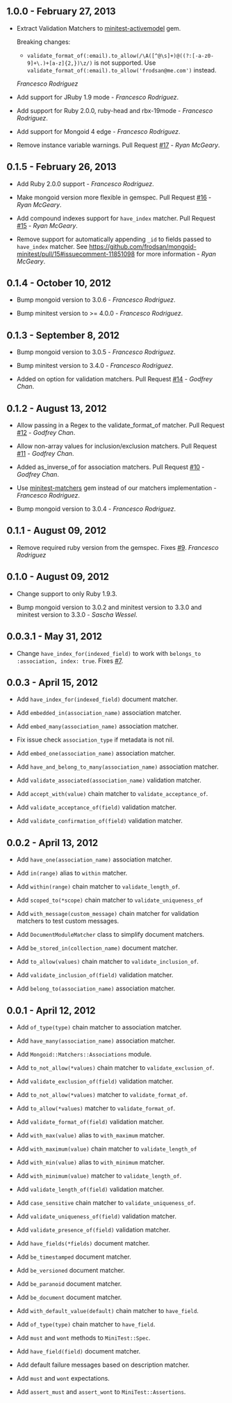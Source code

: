 ## 1.0.0 - February 27, 2013

+ Extract Validation Matchers to [minitest-activemodel](https://github.com/frodsan/minitest-activemodel) gem.

  Breaking changes:

  + `validate_format_of(:email).to_allow(/\A([^@\s]+)@((?:[-a-z0-9]+\.)+[a-z]{2,})\z/)` is not supported.
    Use `validate_format_of(:email).to_allow('frodsan@me.com')` instead.

  *Francesco Rodriguez*

+ Add support for JRuby 1.9 mode - *Francesco Rodriguez*.

+ Add support for Ruby 2.0.0, ruby-head and rbx-19mode - *Francesco Rodriguez*.

+ Add support for Mongoid 4 edge - *Francesco Rodriguez*.

+ Remove instance variable warnings.
  Pull Request [#17](https://github.com/frodsan/mongoid-minitest/pull/17) - *Ryan McGeary*.

## 0.1.5 - February 26, 2013

+ Add Ruby 2.0.0 support - *Francesco Rodriguez*.

+ Make mongoid version more flexible in gemspec.
  Pull Request [#16](https://github.com/frodsan/mongoid-minitest/pull/16) - *Ryan McGeary*.

+ Add compound indexes support for `have_index` matcher.
  Pull Request [#15](https://github.com/frodsan/mongoid-minitest/pull/15) - *Ryan McGeary*.

+ Remove support for automatically appending `_id` to fields passed to
  `have_index` matcher. See <https://github.com/frodsan/mongoid-minitest/pull/15#issuecomment-11851098>
  for more information - *Ryan McGeary*.

## 0.1.4 - October 10, 2012

+ Bump mongoid version to 3.0.6 - *Francesco Rodriguez*.

+ Bump minitest version to >= 4.0.0 - *Francesco Rodriguez*.

## 0.1.3 - September 8, 2012

+ Bump mongoid version to 3.0.5 - *Francesco Rodriguez*.

+ Bump minitest version to 3.4.0 - *Francesco Rodriguez*.

+ Added on option for validation matchers.
  Pull Request [#14](https://github.com/frodsan/mongoid-minitest/pull/14) - *Godfrey Chan*.

## 0.1.2 - August 13, 2012

+ Allow passing in a Regex to the validate_format_of matcher.
  Pull Request [#12](https://github.com/frodsan/mongoid-minitest/pull/12) - *Godfrey Chan*.

+ Allow non-array values for inclusion/exclusion matchers.
  Pull Request [#11](https://github.com/frodsan/mongoid-minitest/pull/11) - *Godfrey Chan*.

+ Added as_inverse_of for association matchers.
  Pull Request [#10](https://frodsan/mongoid-minitest/pull/10) - *Godfrey Chan*.

+ Use [minitest-matchers](https://github.com/zenspider/minitest-matchers) gem
  instead of our matchers implementation - *Francesco Rodriguez*.

+ Bump mongoid version to 3.0.4 - *Francesco Rodriguez*.

## 0.1.1 - August 09, 2012

+ Remove required ruby version from the gemspec. Fixes [#9](https://github.com/frodsan/mongoid-minitest/pull/9). *Francesco Rodriguez*

## 0.1.0 - August 09, 2012

+ Change support to only Ruby 1.9.3.

+ Bump mongoid version to 3.0.2 and minitest version to 3.3.0 and minitest version
  to 3.3.0 - *Sascha Wessel*.

## 0.0.3.1 - May 31, 2012

+ Change `have_index_for(indexed_field)` to work with `belongs_to :association, index: true`.
  Fixes [#7](https://github.com/frodsan/mongoid-minitest/issues/7).

## 0.0.3 - April 15, 2012

+ Add `have_index_for(indexed_field)` document matcher.

+ Add `embedded_in(association_name)` association matcher.

+ Add `embed_many(association_name)` association matcher.

+ Fix issue check `association_type` if metadata is not nil.

+ Add `embed_one(association_name)` association matcher.

+ Add `have_and_belong_to_many(association_name)` association matcher.

+ Add `validate_associated(association_name)` validation matcher.

+ Add `accept_with(value)` chain matcher to `validate_acceptance_of`.

+ Add `validate_acceptance_of(field)` validation matcher.

+ Add `validate_confirmation_of(field)` validation matcher.

## 0.0.2 - April 13, 2012

+ Add `have_one(association_name)` association matcher.

+ Add `in(range)` alias to `within` matcher.

+ Add `within(range)` chain matcher to `validate_length_of`.

+ Add `scoped_to(*scope)` chain matcher to `validate_uniqueness_of`

+ Add `with_message(custom_message)` chain matcher for validation matchers to test
  custom messages.

+ Add `DocumentModuleMatcher` class to simplify document matchers.

+ Add `be_stored_in(collection_name)` document matcher.

+ Add `to_allow(values)` chain matcher to `validate_inclusion_of`.

+ Add `validate_inclusion_of(field)` validation matcher.

+ Add `belong_to(association_name)` association matcher.


## 0.0.1 - April 12, 2012

+ Add `of_type(type)` chain matcher to association matcher.

+ Add `have_many(association_name)` association matcher.

+ Add `Mongoid::Matchers::Associations` module.

+ Add `to_not_allow(*values)` chain matcher to `validate_exclusion_of`.

+ Add `validate_exclusion_of(field)` validation matcher.

+ Add `to_not_allow(*values)` matcher to `validate_format_of`.

+ Add `to_allow(*values)` matcher to `validate_format_of`.

+ Add `validate_format_of(field)` validation matcher.

+ Add `with_max(value)` alias to `with_maximum` matcher.

+ Add `with_maximum(value)` chain matcher to `validate_length_of`

+ Add `with_min(value)` alias to `with_minimum` matcher.

+ Add `with_minimum(value)` matcher to `validate_length_of`.

+ Add `validate_length_of(field)` validation matcher.

+ Add `case_sensitive` chain matcher to `validate_uniqueness_of`.

+ Add `validate_uniqueness_of(field)` validation matcher.

+ Add `validate_presence_of(field)` validation matcher.

+ Add `have_fields(*fields)` document matcher.

+ Add `be_timestamped` document matcher.

+ Add `be_versioned` document matcher.

+ Add `be_paranoid` document matcher.

+ Add `be_document` document matcher.

+ Add `with_default_value(default)` chain matcher to `have_field`.

+ Add `of_type(type)` chain matcher to `have_field`.

+ Add `must` and `wont` methods to `MiniTest::Spec`.

+ Add `have_field(field)` document matcher.

+ Add default failure messages based on description matcher.

+ Add `must` and `wont` expectations.

+ Add `assert_must` and `assert_wont` to `MiniTest::Assertions`.
